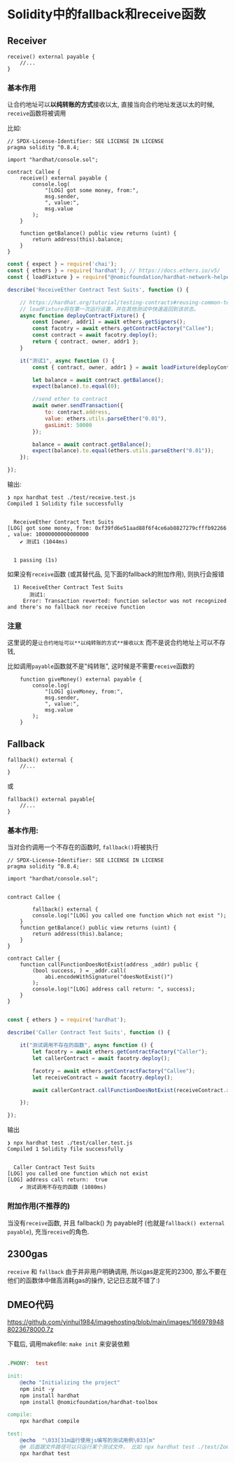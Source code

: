 # Solidity中的fallback和receive函数






## Receiver

```solidity
receive() external payable {
 	//...
}
```



### 基本作用

让合约地址可以**以纯转账的方式**接收以太, 直接当向合约地址发送以太的时候, `receive`函数将被调用

比如:

```solidity
// SPDX-License-Identifier: SEE LICENSE IN LICENSE
pragma solidity ^0.8.4;

import "hardhat/console.sol";

contract Callee {
    receive() external payable {
        console.log(
            "[LOG] got some money, from:",
            msg.sender,
            ", value:",
            msg.value
        );
    }

    function getBalance() public view returns (uint) {
        return address(this).balance;
    }
}

```



```js
const { expect } = require('chai');
const { ethers } = require('hardhat'); // https://docs.ethers.io/v5/
const { loadFixture } = require("@nomicfoundation/hardhat-network-helpers");

describe('ReceiveEther Contract Test Suits', function () {

    // https://hardhat.org/tutorial/testing-contracts#reusing-common-test-setups-with-fixtures
    // loadFixture将在第一次运行设置，并在其他测试中快速返回到该状态。
    async function deployContractFixture() {
        const [owner, addr1] = await ethers.getSigners();
        const facotry = await ethers.getContractFactory("Callee");
        const contract = await facotry.deploy();
        return { contract, owner, addr1 };
    }

    it("测试1", async function () {
        const { contract, owner, addr1 } = await loadFixture(deployContractFixture);

        let balance = await contract.getBalance();
        expect(balance).to.equal(0);

        //send ether to contract
        await owner.sendTransaction({
            to: contract.address,
            value: ethers.utils.parseEther("0.01"),
            gasLimit: 50000
        });

        balance = await contract.getBalance();
        expect(balance).to.equal(ethers.utils.parseEther("0.01"));
    });

});
```



输出:

```
❯ npx hardhat test ./test/receive.test.js                                            
Compiled 1 Solidity file successfully


  ReceiveEther Contract Test Suits
[LOG] got some money, from: 0xf39fd6e51aad88f6f4ce6ab8827279cfffb92266 , value: 10000000000000000
    ✔ 测试1 (1044ms)


  1 passing (1s)
```



如果没有`receive`函数 (或其替代品, 见下面的fallback的附加作用), 则执行会报错

```
  1) ReceiveEther Contract Test Suits
       测试1:
     Error: Transaction reverted: function selector was not recognized and there's no fallback nor receive function
```



### 注意

这里说的是`让合约地址可以**以纯转账的方式**接收以太` 而不是说合约地址上可以不存钱,

比如调用`payable`函数就不是"纯转账", 这时候是不需要`receive`函数的

```solidity
    function giveMoney() external payable {
        console.log(
            "[LOG] giveMoney, from:",
            msg.sender,
            ", value:",
            msg.value
        );
    }
```



## Fallback

```solidity
fallback() external {
	//...
}
```

或

```solidity
fallback() external payable{
	//...
}
```

### 基本作用:

当对合约调用一个不存在的函数时,  `fallback()`将被执行

```solidity
// SPDX-License-Identifier: SEE LICENSE IN LICENSE
pragma solidity ^0.8.4;

import "hardhat/console.sol";


contract Callee {
	
		fallback() external {
        console.log("[LOG] you called one function which not exist ");
    }
    function getBalance() public view returns (uint) {
        return address(this).balance;
    }
}

contract Caller {
    function callFunctionDoesNotExist(address _addr) public {
        (bool success, ) = _addr.call(
            abi.encodeWithSignature("doesNotExist()")
        );
        console.log("[LOG] address call return: ", success);
    }
}

```



```js

const { ethers } = require('hardhat'); 

describe('Caller Contract Test Suits', function () {

    it("测试调用不存在的函数", async function () {
        let facotry = await ethers.getContractFactory("Caller");
        let callerContract = await facotry.deploy();

        facotry = await ethers.getContractFactory("Callee");
        let receiveContract = await facotry.deploy();

        await callerContract.callFunctionDoesNotExist(receiveContract.address);

    });

});
```

输出

```
❯ npx hardhat test ./test/caller.test.js                                             
Compiled 1 Solidity file successfully


  Caller Contract Test Suits
[LOG] you called one function which not exist 
[LOG] address call return:  true
    ✔ 测试调用不存在的函数 (1080ms)
```



### 附加作用(不推荐的)

当没有`receive`函数, 并且 fallback() 为 payable时 (也就是`fallback() external payable`), 充当`receive`的角色.



## 2300gas

`receive` 和 `fallback` 由于并非用户明确调用, 所以gas是定死的2300, 那么不要在他们的函数体中做高消耗gas的操作, 记记日志就不错了:)





## DMEO代码

https://github.com/yinhui1984/imagehosting/blob/main/images/1669789488023678000.7z

下载后, 调用makefile: `make init`  来安装依赖



```makefile

.PHONY:  test

init:
	@echo "Initializing the project"
	npm init -y
	npm install hardhat
	npm install @nomicfoundation/hardhat-toolbox

compile:
	npx hardhat compile

test:
	@echo  "\033[31m运行使用js编写的测试用例\033[m" 
	@# 后面跟文件路径可以只运行某个测试文件， 比如 npx hardhat test ./test/ZombieAttack.test.js 
	npx hardhat test

```



